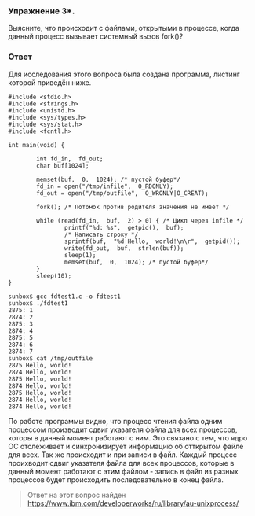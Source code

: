 ### Упражнение 3*.

Выясните, что происходит с файлами, открытыми в процессе, когда данный процесс вызывает системный вызов fork()?


### Ответ


Для исследования этого вопроса была создана программа, листинг которой приведён  ниже.

```
#include <stdio.h>
#include <strings.h>
#include <unistd.h>
#include <sys/types.h>
#include <sys/stat.h>
#include <fcntl.h>
 
int main(void) {
 
        int fd_in,  fd_out;
        char buf[1024];
 
        memset(buf,  0,  1024); /* пустой буфер*/
        fd_in = open("/tmp/infile",  O_RDONLY);
        fd_out = open("/tmp/outfile",  O_WRONLY|O_CREAT);
 
        fork(); /* Потомок против родителя значения не имеет */
 
        while (read(fd_in,  buf,  2) > 0) { /* Цикл через infile */
                printf("%d: %s",  getpid(),  buf);
                /* Написать строку */
                sprintf(buf,  "%d Hello,  world!\n\r",  getpid());
                write(fd_out,  buf,  strlen(buf));
                sleep(1);
                memset(buf,  0,  1024); /* пустой буфер*/
        }
        sleep(10);
}
 
sunbox$ gcc fdtest1.c -o fdtest1
sunbox$ ./fdtest1
2875: 1
2874: 2
2875: 3
2874: 4
2875: 5
2874: 6
2874: 7
sunbox$ cat /tmp/outfile
2875 Hello, world!
2874 Hello, world!
2875 Hello, world!
2874 Hello, world!
2875 Hello, world!
2874 Hello, world!
2874 Hello, world!
```


По работе программы видно, что процесс чтения файла одним процессом производит сдвиг указателя файла для всех процессов, которы в данный момент работают с ним. Это связано с тем, что ядро ОС отслеживает и синхронизирует информацию об отткрытом файле для всех. Так же происходит и при записи в файл. Каждый процесс проихводит сдвиг указателя файла для всех процессов, которые в данный момент работают с этим файлом - запись в файл из разных процессов будет происходить последовательно в конец файла.

>Ответ на этот вопрос найден https://www.ibm.com/developerworks/ru/library/au-unixprocess/

